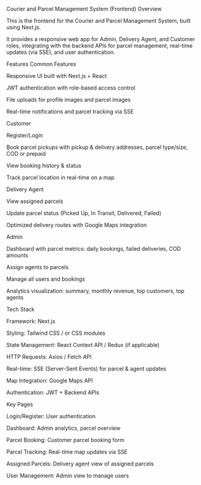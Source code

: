 Courier and Parcel Management System (Frontend)
Overview

This is the frontend for the Courier and Parcel Management System, built using Next.js.

It provides a responsive web app for Admin, Delivery Agent, and Customer roles, integrating with the backend APIs for parcel management, real-time updates (via SSE), and user authentication.

Features
Common Features

Responsive UI built with Next.js + React

JWT authentication with role-based access control

File uploads for profile images and parcel images

Real-time notifications and parcel tracking via SSE

Customer

Register/Login

Book parcel pickups with pickup & delivery addresses, parcel type/size, COD or prepaid

View booking history & status

Track parcel location in real-time on a map

Delivery Agent

View assigned parcels

Update parcel status (Picked Up, In Transit, Delivered, Failed)

Optimized delivery routes with Google Maps integration

Admin

Dashboard with parcel metrics: daily bookings, failed deliveries, COD amounts

Assign agents to parcels

Manage all users and bookings

Analytics visualization: summary, monthly revenue, top customers, top agents

Tech Stack

Framework: Next.js

Styling: Tailwind CSS / or CSS modules

State Management: React Context API / Redux (if applicable)

HTTP Requests: Axios / Fetch API

Real-time: SSE (Server-Sent Events) for parcel & agent updates

Map Integration: Google Maps API

Authentication: JWT + Backend APIs

Key Pages

Login/Register: User authentication

Dashboard: Admin analytics, parcel overview

Parcel Booking: Customer parcel booking form

Parcel Tracking: Real-time map updates via SSE

Assigned Parcels: Delivery agent view of assigned parcels

User Management: Admin view to manage users